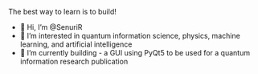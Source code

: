 The best way to learn is to build!
- 👋 Hi, I’m @SenuriR
- 👀 I’m interested in quantum information science,  physics, machine learning, and artificial intelligence
- 🌱 I’m currently building - a GUI using PyQt5 to be used for a quantum information research publication

<!---
SenuriR/SenuriR is a ✨ special ✨ repository because its `README.md` (this file) appears on your GitHub profile.
You can click the Preview link to take a look at your changes.
--->
